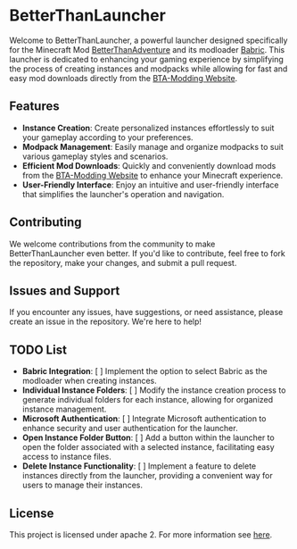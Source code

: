 # BetterThanLauncher

Welcome to BetterThanLauncher, a powerful launcher designed specifically for the Minecraft Mod [BetterThanAdventure](https://www.minecraftforum.net/forums/mapping-and-modding-java-edition/minecraft-mods/3106066-better-than-adventure-for-beta-1-7-3-timely) and its modloader [Babric](https://github.com/Turnip-Labs/babric-instance-repo). This launcher is dedicated to enhancing your gaming experience by simplifying the process of creating instances and modpacks while allowing for fast and easy mod downloads directly from the [BTA-Modding Website](https://bta-modding.nouma-vallee.fr/).

## Features

- **Instance Creation**: Create personalized instances effortlessly to suit your gameplay according to your preferences.
- **Modpack Management**: Easily manage and organize modpacks to suit various gameplay styles and scenarios.
- **Efficient Mod Downloads**: Quickly and conveniently download mods from the [BTA-Modding Website](https://bta-modding.nouma-vallee.fr/) to enhance your Minecraft experience.
- **User-Friendly Interface**: Enjoy an intuitive and user-friendly interface that simplifies the launcher's operation and navigation.

## Contributing

We welcome contributions from the community to make BetterThanLauncher even better. If you'd like to contribute, feel free to fork the repository, make your changes, and submit a pull request.

## Issues and Support

If you encounter any issues, have suggestions, or need assistance, please create an issue in the repository. We're here to help!

## TODO List

- **Babric Integration**:
  [ ] Implement the option to select Babric as the modloader when creating instances.
- **Individual Instance Folders**:
  [ ] Modify the instance creation process to generate individual folders for each instance, allowing for organized instance management.
- **Microsoft Authentication**:
  [ ] Integrate Microsoft authentication to enhance security and user authentication for the launcher.
- **Open Instance Folder Button**:
  [ ] Add a button within the launcher to open the folder associated with a selected instance, facilitating easy access to instance files.
- **Delete Instance Functionality**:
  [ ] Implement a feature to delete instances directly from the launcher, providing a convenient way for users to manage their instances.

## License
This project is licensed under apache 2. For more information see [here](https://github.com/DaPlatypus26/BetterThanLauncher/blob/main/LICENSE).

